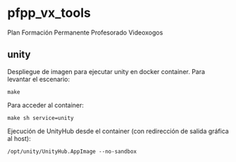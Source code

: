 # pfpp_vx_tools

Plan Formación Permanente Profesorado Videoxogos

## unity

Despliegue de imagen para ejecutar unity en docker container. Para levantar el escenario:

```make```

Para acceder al container:

```make sh service=unity```

Ejecución de UnityHub desde el container (con redirección de salida gráfica al host):

```/opt/unity/UnityHub.AppImage --no-sandbox```
